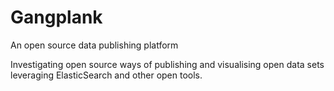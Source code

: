 Gangplank
=========

An open source data publishing platform

Investigating open source ways of publishing and visualising open data sets leveraging ElasticSearch and other open tools.
